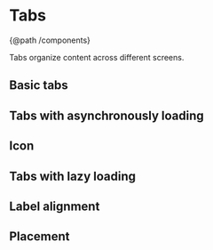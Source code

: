 
# Tabs

{@path /components}

Tabs organize content across different screens.

<h2 lyTyp="headline" gutter>Basic tabs</h2>

<demo-view path="docs/layout/tabs-demo/basic-tabs">
  <aui-basic-tabs></aui-basic-tabs>
</demo-view>

<h2 lyTyp="headline" gutter>Tabs with asynchronously loading</h2>
<demo-view path="docs/layout/tabs-demo/tabs-with-asynchronously-loading">
  <aui-tabs-with-asynchronously-loading></aui-tabs-with-asynchronously-loading>
</demo-view>

<h2 lyTyp="headline" gutter>Icon</h2>
<demo-view path="docs/layout/tabs-demo/tabs-with-icon">
  <aui-tabs-with-icon></aui-tabs-with-icon>
</demo-view>

<h2 lyTyp="headline" gutter>Tabs with lazy loading</h2>
<demo-view path="docs/layout/tabs-demo/tabs-with-lazy-loading">
  <aui-tabs-with-lazy-loading></aui-tabs-with-lazy-loading>
</demo-view>

<h2 lyTyp="headline" gutter>Label alignment</h2>
<demo-view path="docs/layout/tabs-demo/tabs-align">
  <aui-tabs-align></aui-tabs-align>
</demo-view>

<h2 lyTyp="headline" gutter>Placement</h2>
<demo-view path="docs/layout/tabs-demo/tabs-placement">
  <aui-tabs-placement></aui-tabs-placement>
</demo-view>
